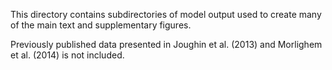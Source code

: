 This directory contains subdirectories of model output used to create many of the main text and supplementary figures. 

Previously published data presented in Joughin et al. (2013) and Morlighem et al. (2014) is not included.
